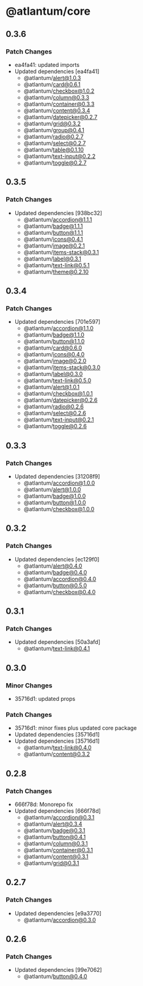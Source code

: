 # @atlantum/core

## 0.3.6

### Patch Changes

-   ea4fa41: updated imports
-   Updated dependencies [ea4fa41]
    -   @atlantum/alert@1.0.3
    -   @atlantum/card@0.6.1
    -   @atlantum/checkbox@1.0.2
    -   @atlantum/column@0.3.3
    -   @atlantum/container@0.3.3
    -   @atlantum/content@0.3.4
    -   @atlantum/datepicker@0.2.7
    -   @atlantum/grid@0.3.2
    -   @atlantum/group@0.4.1
    -   @atlantum/radio@0.2.7
    -   @atlantum/select@0.2.7
    -   @atlantum/table@0.1.10
    -   @atlantum/text-input@0.2.2
    -   @atlantum/toggle@0.2.7

## 0.3.5

### Patch Changes

-   Updated dependencies [938bc32]
    -   @atlantum/accordion@1.1.1
    -   @atlantum/badge@1.1.1
    -   @atlantum/button@1.1.1
    -   @atlantum/icons@0.4.1
    -   @atlantum/image@0.2.1
    -   @atlantum/items-stack@0.3.1
    -   @atlantum/label@0.3.1
    -   @atlantum/text-link@0.5.1
    -   @atlantum/theme@0.2.10

## 0.3.4

### Patch Changes

-   Updated dependencies [701e597]
    -   @atlantum/accordion@1.1.0
    -   @atlantum/badge@1.1.0
    -   @atlantum/button@1.1.0
    -   @atlantum/card@0.6.0
    -   @atlantum/icons@0.4.0
    -   @atlantum/image@0.2.0
    -   @atlantum/items-stack@0.3.0
    -   @atlantum/label@0.3.0
    -   @atlantum/text-link@0.5.0
    -   @atlantum/alert@1.0.1
    -   @atlantum/checkbox@1.0.1
    -   @atlantum/datepicker@0.2.6
    -   @atlantum/radio@0.2.6
    -   @atlantum/select@0.2.6
    -   @atlantum/text-input@0.2.1
    -   @atlantum/toggle@0.2.6

## 0.3.3

### Patch Changes

-   Updated dependencies [31208f9]
    -   @atlantum/accordion@1.0.0
    -   @atlantum/alert@1.0.0
    -   @atlantum/badge@1.0.0
    -   @atlantum/button@1.0.0
    -   @atlantum/checkbox@1.0.0

## 0.3.2

### Patch Changes

-   Updated dependencies [ec129f0]
    -   @atlantum/alert@0.4.0
    -   @atlantum/badge@0.4.0
    -   @atlantum/accordion@0.4.0
    -   @atlantum/button@0.5.0
    -   @atlantum/checkbox@0.4.0

## 0.3.1

### Patch Changes

-   Updated dependencies [50a3afd]
    -   @atlantum/text-link@0.4.1

## 0.3.0

### Minor Changes

-   35716d1: updated props

### Patch Changes

-   35716d1: minor fixes plus updated core package
-   Updated dependencies [35716d1]
-   Updated dependencies [35716d1]
    -   @atlantum/text-link@0.4.0
    -   @atlantum/content@0.3.2

## 0.2.8

### Patch Changes

-   666f78d: Monorepo fix
-   Updated dependencies [666f78d]
    -   @atlantum/accordion@0.3.1
    -   @atlantum/alert@0.3.4
    -   @atlantum/badge@0.3.1
    -   @atlantum/button@0.4.1
    -   @atlantum/column@0.3.1
    -   @atlantum/container@0.3.1
    -   @atlantum/content@0.3.1
    -   @atlantum/grid@0.3.1

## 0.2.7

### Patch Changes

-   Updated dependencies [e9a3770]
    -   @atlantum/accordion@0.3.0

## 0.2.6

### Patch Changes

-   Updated dependencies [99e7062]
    -   @atlantum/button@0.4.0
